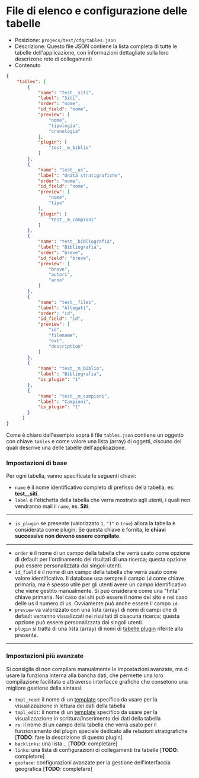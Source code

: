 # File di elenco e configurazione delle tabelle


- Posizione: `projecs/test/cfg/tables.json`
- Descrizione: Questo file JSON contiene la lista completa di tutte le tabelle dell'applicazione, 
con informazioni dettagliate sulla loro descrizone rete di collegamenti
- Contenuto

```json
{
    "tables": [
        {
            "name": "test__siti",
            "label": "Siti",
            "order": "nome",
            "id_field": "nome",
            "preview": [
                "nome",
                "tipologia",
                "cronologia"
            ],
            "plugin": [
                "test__m_biblio"
            ]
        },
        {
            "name": "test__us",
            "label": "Unità stratigrafiche",
            "order": "nome",
            "id_field": "nome",
            "preview": [
                "nome",
                "tipo"
            ],
            "plugin": [
                "test__m_campioni"
            ]
        },
        {
            "name": "test__bibliografia",
            "label": "Bibliografia",
            "order": "breve",
            "id_field": "breve",
            "preview": [
                "breve",
                "autori",
                "anno"
            ]
        },
        {
            "name": "test__files",
            "label": "Allegati",
            "order": "id",
            "id_field": "id",
            "preview": [
                "id",
                "filename",
                "ext",
                "description"
            ]
        },
        {
            "name": "test__m_biblio",
            "label": "Bibliografia",
            "is_plugin": "1"
        },
        {
            "name": "test__m_campioni",
            "label": "Campioni",
            "is_plugin": "1"
        }
      ]
}
```

Come è chiaro dall'esempio sopra il file `tables.json` contiene un oggetto con chiave `tables` e come valore 
una lista (array) di oggetti, ciscuno dei quali descrive una delle tabelle dell'applicazione.

### Impostazioni di base
Per ogni tabella, vanno specificate le seguenti chiavi:
- `name` è il nome identificativo completo di prefisso della tabella, es: **test__siti**.
- `label` è l'etichetta della tabella che verra mostrato agli utenti, i quali non vendranno mail il `name`, es. **Siti**.

---

- `is_plugin` se presente (valorizzato `1`, `"1"` o `true`) allora la tabella è considerata come plugin;
Se questa chiave è fornita, le **chiavi successive non devono essere compilate**.

---

- `order` è il nome di un campo della tabella che verrà usato come opzione di default per l'ordinamento 
dei risultati di una ricerca; questa opzione può essere personalizzata dai singoli utenti.
- `id_field` è il nome di un campo della tabella che verrà usato come valore identificativo. 
Il database usa sempre il campo `id` come chiave primaria, ma è spesso utile per gli utenti avere un 
campo identificativo che viene gestito manualmente. Si può cnsiderare come una "finta" chiave primaria.
Nel caso dei siti può essere il nome del sito e nel caso delle us il numero di us. Ovviamente può anche
essere il campo `id`.
- `preview` va valorizzato con una lista (array) di nomi di campi che di default verranno visualizzati
nei risultati di cisacuna ricerca; questa opzione può essere personalizzata dai singoli utenti.
- `plugin` si tratta di una lista (array) di nomi di [tabelle plugin](/voc#plugin) riferite alla presente.

---

### Impostazioni più avanzate
Si consiglia di non compilare manualmente le impostazioni avanzate, ma di
usare la funziona interna alla bancha dati, che permette una loro compilazione
facilitata e attraverso interfacce grafiche che consetono una migliore gestione 
della sintassi.

- `tmpl_read`: il nome di un [template](/voc#template) specifico da usare per la visualizzazione in lettura dei dati della tabella
- `tmpl_edit`: il nome di un [template](/voc#template) specifico da usare per la visualizzazione in scrittura/inserimento dei dati della tabella
- `rs`: il nome di un campo della tabella che verrà usato per il funzionamento del plugin speciale dedicato alle relazioni stratigrafiche [**TODO**: fare la descrizione di questo plugin]
- `backlinks`: una lista... [**TODO**: completare]
- `links`: una lista di configurazioni di collegamenti tra tabelle [**TODO**: completare]
- `geoface`: configurazioni avanzate per la gestione dell'interfaccia geografica [**TODO**: completare]